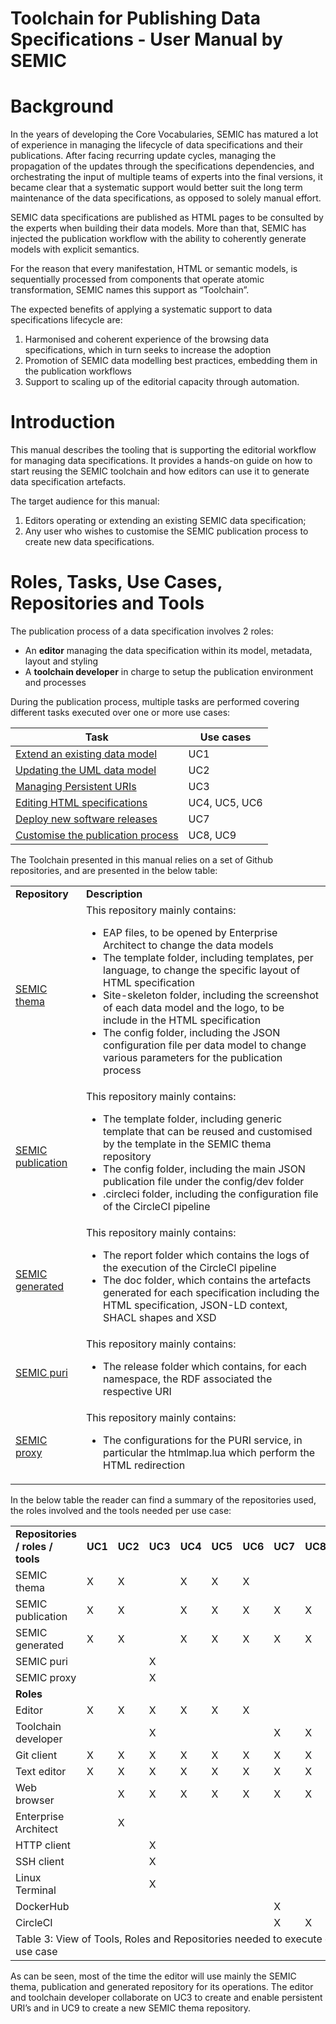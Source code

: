# ​Toolchain for Publishing Data Specifications -  User Manual by SEMIC

# Background

In the years of developing the Core Vocabularies, SEMIC has matured a lot of experience in managing the lifecycle of data specifications and their publications. After facing recurring update cycles, managing the propagation of the updates through the specifications dependencies, and orchestrating the input of multiple teams of experts into the final versions, it became clear that a systematic support would better suit the long term maintenance of the data specifications, as opposed to solely manual effort. 

SEMIC data specifications are published as HTML pages to be consulted by the experts when building their data models. More than that, SEMIC has injected the publication workflow with the ability to coherently generate models with explicit semantics. 

For the reason that every manifestation, HTML or semantic models, is sequentially processed from components that operate atomic transformation, SEMIC names this support as “Toolchain”.

The expected benefits of applying a systematic support to data specifications lifecycle are:

1. Harmonised and coherent experience of the browsing data specifications, which in turn seeks to increase the adoption
2. Promotion of SEMIC data modelling best practices, embedding them in the publication workflows
3. Support to scaling up of the editorial capacity through automation.

# Introduction

This manual describes the tooling that is supporting the editorial workflow for managing data specifications. It provides a hands-on guide on how to start reusing the SEMIC toolchain and how editors can use it to generate data specification artefacts. 

The target audience for this manual:

1. Editors operating or extending an existing SEMIC data specification;
2. Any user who wishes to customise the SEMIC publication process to create new data specifications.


# Roles, Tasks, Use Cases, Repositories and Tools 

The publication process of a data specification involves 2 roles:

* An **editor** managing the data specification within its model, metadata, layout and styling
* A **toolchain developer** in charge to setup the publication environment and processes

During the publication process, multiple tasks are performed covering different tasks executed over one or more use cases:

| Task                                                                  | Use cases     |
|-----------------------------------------------------------------------|---------------|
| [Extend an existing data model](extend_existing_data_model.md)        | UC1           |
| [Updating the UML data model](updating_UML_data_model.md)             | UC2           | 
| [Managing Persistent URIs](managing_persistent_URIs.md)               | UC3           |
| [Editing HTML specifications](editing_HTML_specifications.md)         | UC4, UC5, UC6 |
| [Deploy new software releases](deploy_new_software_releases.md)       | UC7           |
| [Customise the publication process](customise_publication_process.md) | UC8, UC9      |


The Toolchain presented in this manual relies on a set of Github repositories, and are presented in the below table: 

<table>
  <tr>
   <td><strong>Repository</strong>
   </td>
   <td><strong>Description</strong>
   </td>
  </tr>
  <tr>
   <td><a href="https://github.com/SEMICeu/uri.semic.eu-thema">SEMIC thema</a>
   </td>
   <td>This repository mainly contains:
<ul>

<li>EAP files, to be opened by Enterprise Architect to change the data models

<li>The template folder, including templates, per language, to change the specific layout of HTML specification

<li>Site-skeleton folder, including the screenshot of each data model and the logo, to be include in the HTML specification

<li>The config folder, including the JSON configuration file per data model to change various parameters for the publication process
</li>
</ul>
   </td>
  </tr>
  <tr>
   <td><a href="https://github.com/SEMICeu/uri.semic.eu-publication">SEMIC publication</a>
   </td>
   <td>This repository mainly contains:
<ul>

<li>The template folder, including generic template that can be reused and customised by the template in the SEMIC thema repository

<li>The config folder, including the main JSON publication file under the config/dev folder 

<li>.circleci folder, including the configuration file of the CircleCI pipeline
</li>
</ul>
   </td>
  </tr>
  <tr>
   <td><a href="https://github.com/SEMICeu/uri.semic.eu-generated">SEMIC generated</a>
   </td>
   <td>This repository mainly contains:
<ul>

<li>The report folder which contains the logs of the execution of the CircleCI pipeline

<li>The doc folder, which contains the artefacts generated for each specification including the HTML specification, JSON-LD context, SHACL shapes and XSD
</li>
</ul>
   </td>
  </tr>
  <tr>
   <td><a href="https://github.com/SEMICeu/uri.semic.eu-puris">SEMIC puri</a>
   </td>
   <td>This repository mainly contains:
<ul>

<li>The release folder which contains, for each namespace, the RDF associated the respective URI
</li>
</ul>
   </td>
  </tr>
  <tr>
   <td><a href="https://github.com/SEMICeu/uri.semic.eu-proxy">SEMIC proxy</a>
   </td>
   <td>This repository mainly contains:
<ul>

<li>The configurations for the PURI service, in particular the htmlmap.lua which perform the HTML redirection
</li>
</ul>
   </td>
  </tr>
</table>


In the below table the reader can find a summary of the repositories used, the roles involved and the tools needed per use case:


<table>
  <tr>
   <td><strong>Repositories / roles / tools</strong>
   </td>
   <td><strong>UC1</strong>
   </td>
   <td><strong>UC2</strong>
   </td>
   <td><strong>UC3</strong>
   </td>
   <td><strong>UC4</strong>
   </td>
   <td><strong>UC5</strong>
   </td>
   <td><strong>UC6</strong>
   </td>
   <td><strong>UC7</strong>
   </td>
   <td><strong>UC8</strong>
   </td>
   <td><strong>UC9</strong>
   </td>
  </tr>
  <tr>
   <td>SEMIC thema
   </td>
   <td>X
   </td>
   <td>X
   </td>
   <td>
   </td>
   <td>X
   </td>
   <td>X
   </td>
   <td>X
   </td>
   <td>
   </td>
   <td>
   </td>
   <td>
   </td>
  </tr>
  <tr>
   <td>SEMIC publication
   </td>
   <td>X
   </td>
   <td>X
   </td>
   <td>
   </td>
   <td>X
   </td>
   <td>X
   </td>
   <td>X
   </td>
   <td>X
   </td>
   <td>X
   </td>
   <td>X
   </td>
  </tr>
  <tr>
   <td>SEMIC generated
   </td>
   <td>X
   </td>
   <td>X
   </td>
   <td>
   </td>
   <td>X
   </td>
   <td>X
   </td>
   <td>X
   </td>
   <td>X
   </td>
   <td>X
   </td>
   <td>X
   </td>
  </tr>
  <tr>
   <td>SEMIC puri
   </td>
   <td>
   </td>
   <td>
   </td>
   <td>X
   </td>
   <td>
   </td>
   <td>
   </td>
   <td>
   </td>
   <td>
   </td>
   <td>
   </td>
   <td>
   </td>
  </tr>
  <tr>
   <td>SEMIC proxy
   </td>
   <td>
   </td>
   <td>
   </td>
   <td>X
   </td>
   <td>
   </td>
   <td>
   </td>
   <td>
   </td>
   <td>
   </td>
   <td>
   </td>
   <td>
   </td>
  </tr>
  <tr>
   <td><strong>Roles</strong>
   </td>
   <td colspan="9">
   </td>
  </tr>
  <tr>
   <td>Editor
   </td>
   <td>X
   </td>
   <td>X
   </td>
   <td>X
   </td>
   <td>X
   </td>
   <td>X
   </td>
   <td>X
   </td>
   <td>
   </td>
   <td>
   </td>
   <td>X
   </td>
  </tr>
  <tr>
   <td>Toolchain developer
   </td>
   <td>
   </td>
   <td>
   </td>
   <td>X
   </td>
   <td>
   </td>
   <td>
   </td>
   <td>
   </td>
   <td>X
   </td>
   <td>X
   </td>
   <td>X
   </td>
  </tr>
  <tr>
   <td>Git client
   </td>
   <td>X
   </td>
   <td>X
   </td>
   <td>X
   </td>
   <td>X
   </td>
   <td>X
   </td>
   <td>X
   </td>
   <td>X
   </td>
   <td>X
   </td>
   <td>X
   </td>
  </tr>
  <tr>
   <td>Text editor
   </td>
   <td>X
   </td>
   <td>X
   </td>
   <td>X
   </td>
   <td>X
   </td>
   <td>X
   </td>
   <td>X
   </td>
   <td>X
   </td>
   <td>X
   </td>
   <td>X
   </td>
  </tr>
  <tr>
   <td>Web browser
   </td>
   <td>
   </td>
   <td>X
   </td>
   <td>X
   </td>
   <td>X
   </td>
   <td>X
   </td>
   <td>X
   </td>
   <td>X
   </td>
   <td>X
   </td>
   <td>X
   </td>
  </tr>
  <tr>
   <td>Enterprise Architect
   </td>
   <td>
   </td>
   <td>X
   </td>
   <td>
   </td>
   <td>
   </td>
   <td>
   </td>
   <td>
   </td>
   <td>
   </td>
   <td>
   </td>
   <td>
   </td>
  </tr>
  <tr>
   <td>HTTP client
   </td>
   <td>
   </td>
   <td>
   </td>
   <td>X
   </td>
   <td>
   </td>
   <td>
   </td>
   <td>
   </td>
   <td>
   </td>
   <td>
   </td>
   <td>
   </td>
  </tr>
  <tr>
   <td>SSH client
   </td>
   <td>
   </td>
   <td>
   </td>
   <td>X
   </td>
   <td>
   </td>
   <td>
   </td>
   <td>
   </td>
   <td>
   </td>
   <td>
   </td>
   <td>
   </td>
  </tr>
  <tr>
   <td>Linux Terminal
   </td>
   <td>
   </td>
   <td>
   </td>
   <td>X
   </td>
   <td>
   </td>
   <td>
   </td>
   <td>
   </td>
   <td>
   </td>
   <td>
   </td>
   <td>
   </td>
  </tr>
  <tr>
   <td>DockerHub
   </td>
   <td>
   </td>
   <td>
   </td>
   <td>
   </td>
   <td>
   </td>
   <td>
   </td>
   <td>
   </td>
   <td>X
   </td>
   <td>
   </td>
   <td>
   </td>
  </tr>
  <tr>
   <td>CircleCI
   </td>
   <td>
   </td>
   <td>
   </td>
   <td>
   </td>
   <td>
   </td>
   <td>
   </td>
   <td>
   </td>
   <td>X
   </td>
   <td>X
   </td>
   <td>X
   </td>
  </tr>
  <tr>
   <td colspan="10" >Table 3: View of Tools, Roles and Repositories needed to execute each use case
   </td>
  </tr>
</table>


As can be seen, most of the time the editor will use mainly the SEMIC thema, publication and generated repository for its operations. The editor and toolchain developer collaborate on UC3 to create and enable persistent URI’s and in UC9 to create a new SEMIC thema repository.
